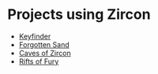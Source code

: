 # Projects using Zircon

- [Keyfinder](https://github.com/LJNIC/Keyfinder)
- [Forgotten Sand](https://github.com/stewsters/sand)
- [Caves of Zircon](https://github.com/Hexworks/caves-of-zircon)
- [Rifts of Fury](https://github.com/Hexworks/rifts-of-fury)

